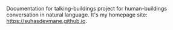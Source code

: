 Documentation for talking-buildings project for human-buildings conversation in natural language.
It's my homepage site: https://suhasdevmane.github.io.
